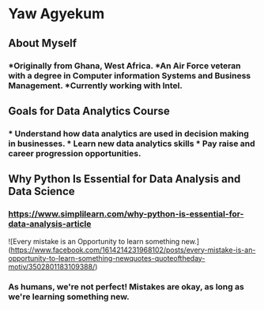 # Yaw Agyekum
## About Myself
### *Originally from Ghana, West Africa. *An Air Force veteran with a degree in Computer information Systems and Business Management. *Currently working with Intel.
## Goals for Data Analytics Course
### * Understand how data analytics are used in decision making in businesses. * Learn new data analytics skills * Pay raise and career progression opportunities. 
## Why Python Is Essential for Data Analysis and Data Science
### https://www.simplilearn.com/why-python-is-essential-for-data-analysis-article
![Every mistake is an Opportunity to learn something new.]
(https://www.facebook.com/1614214231968102/posts/every-mistake-is-an-opportunity-to-learn-something-newquotes-quoteoftheday-motiv/3502801183109388/)
### As humans, we're not perfect! Mistakes are okay, as long as we're learning something new. 
